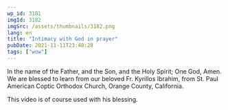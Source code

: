 ```yaml
---
wp_id: 3181
imgId: 3182
imgSrc: /assets/thumbnails/3182.png
lang: en
title: "Intimacy with God in prayer"
pubDate: 2021-11-11T23:40:28
tags: ["wow"]
---
```


<!-- page: 6 -->

<p>In the name of the Father, and the Son, and the Holy Spirit; One God, Amen. We are blessed to learn from our beloved Fr. Kyrillos Ibrahim, from St. Paul American Coptic Orthodox Church, Orange County, California.</p>
<p>This video is of course used with his blessing.</p>
<p>&nbsp;</p>
